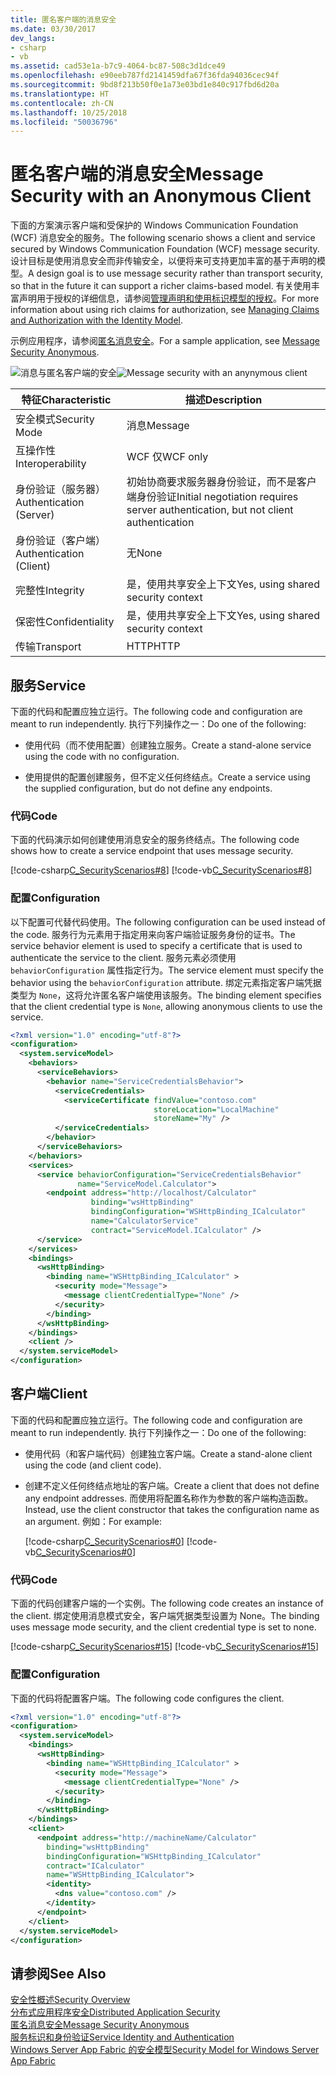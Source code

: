 ```yaml
---
title: 匿名客户端的消息安全
ms.date: 03/30/2017
dev_langs:
- csharp
- vb
ms.assetid: cad53e1a-b7c9-4064-bc87-508c3d1dce49
ms.openlocfilehash: e90eeb787fd2141459dfa67f36fda94036cec94f
ms.sourcegitcommit: 9bd8f213b50f0e1a73e03bd1e840c917fbd6d20a
ms.translationtype: HT
ms.contentlocale: zh-CN
ms.lasthandoff: 10/25/2018
ms.locfileid: "50036796"
---
```

# <a name="message-security-with-an-anonymous-client"></a><span data-ttu-id="6af67-102">匿名客户端的消息安全</span><span class="sxs-lookup"><span data-stu-id="6af67-102">Message Security with an Anonymous Client</span></span>
<span data-ttu-id="6af67-103">下面的方案演示客户端和受保护的 Windows Communication Foundation (WCF) 消息安全的服务。</span><span class="sxs-lookup"><span data-stu-id="6af67-103">The following scenario shows a client and service secured by Windows Communication Foundation (WCF) message security.</span></span> <span data-ttu-id="6af67-104">设计目标是使用消息安全而非传输安全，以便将来可支持更加丰富的基于声明的模型。</span><span class="sxs-lookup"><span data-stu-id="6af67-104">A design goal is to use message security rather than transport security, so that in the future it can support a richer claims-based model.</span></span> <span data-ttu-id="6af67-105">有关使用丰富声明用于授权的详细信息，请参阅[管理声明和使用标识模型的授权](../../../../docs/framework/wcf/feature-details/managing-claims-and-authorization-with-the-identity-model.md)。</span><span class="sxs-lookup"><span data-stu-id="6af67-105">For more information about using rich claims for authorization, see [Managing Claims and Authorization with the Identity Model](../../../../docs/framework/wcf/feature-details/managing-claims-and-authorization-with-the-identity-model.md).</span></span>  
  
 <span data-ttu-id="6af67-106">示例应用程序，请参阅[匿名消息安全](../../../../docs/framework/wcf/samples/message-security-anonymous.md)。</span><span class="sxs-lookup"><span data-stu-id="6af67-106">For a sample application, see [Message Security Anonymous](../../../../docs/framework/wcf/samples/message-security-anonymous.md).</span></span>  
  
 <span data-ttu-id="6af67-107">![消息与匿名客户端的安全](../../../../docs/framework/wcf/feature-details/media/b361a565-831c-4c10-90d7-66d8eeece0a1.gif "b361a565-831c-4c10-90d7-66d8eeece0a1")</span><span class="sxs-lookup"><span data-stu-id="6af67-107">![Message security with an anynymous client](../../../../docs/framework/wcf/feature-details/media/b361a565-831c-4c10-90d7-66d8eeece0a1.gif "b361a565-831c-4c10-90d7-66d8eeece0a1")</span></span>  
  
|<span data-ttu-id="6af67-108">特征</span><span class="sxs-lookup"><span data-stu-id="6af67-108">Characteristic</span></span>|<span data-ttu-id="6af67-109">描述</span><span class="sxs-lookup"><span data-stu-id="6af67-109">Description</span></span>|  
|--------------------|-----------------|  
|<span data-ttu-id="6af67-110">安全模式</span><span class="sxs-lookup"><span data-stu-id="6af67-110">Security Mode</span></span>|<span data-ttu-id="6af67-111">消息</span><span class="sxs-lookup"><span data-stu-id="6af67-111">Message</span></span>|  
|<span data-ttu-id="6af67-112">互操作性</span><span class="sxs-lookup"><span data-stu-id="6af67-112">Interoperability</span></span>|<span data-ttu-id="6af67-113">WCF 仅</span><span class="sxs-lookup"><span data-stu-id="6af67-113">WCF only</span></span>|  
|<span data-ttu-id="6af67-114">身份验证（服务器）</span><span class="sxs-lookup"><span data-stu-id="6af67-114">Authentication (Server)</span></span>|<span data-ttu-id="6af67-115">初始协商要求服务器身份验证，而不是客户端身份验证</span><span class="sxs-lookup"><span data-stu-id="6af67-115">Initial negotiation requires server authentication, but not client authentication</span></span>|  
|<span data-ttu-id="6af67-116">身份验证（客户端）</span><span class="sxs-lookup"><span data-stu-id="6af67-116">Authentication (Client)</span></span>|<span data-ttu-id="6af67-117">无</span><span class="sxs-lookup"><span data-stu-id="6af67-117">None</span></span>|  
|<span data-ttu-id="6af67-118">完整性</span><span class="sxs-lookup"><span data-stu-id="6af67-118">Integrity</span></span>|<span data-ttu-id="6af67-119">是，使用共享安全上下文</span><span class="sxs-lookup"><span data-stu-id="6af67-119">Yes, using shared security context</span></span>|  
|<span data-ttu-id="6af67-120">保密性</span><span class="sxs-lookup"><span data-stu-id="6af67-120">Confidentiality</span></span>|<span data-ttu-id="6af67-121">是，使用共享安全上下文</span><span class="sxs-lookup"><span data-stu-id="6af67-121">Yes, using shared security context</span></span>|  
|<span data-ttu-id="6af67-122">传输</span><span class="sxs-lookup"><span data-stu-id="6af67-122">Transport</span></span>|<span data-ttu-id="6af67-123">HTTP</span><span class="sxs-lookup"><span data-stu-id="6af67-123">HTTP</span></span>|  
  
## <a name="service"></a><span data-ttu-id="6af67-124">服务</span><span class="sxs-lookup"><span data-stu-id="6af67-124">Service</span></span>  
 <span data-ttu-id="6af67-125">下面的代码和配置应独立运行。</span><span class="sxs-lookup"><span data-stu-id="6af67-125">The following code and configuration are meant to run independently.</span></span> <span data-ttu-id="6af67-126">执行下列操作之一：</span><span class="sxs-lookup"><span data-stu-id="6af67-126">Do one of the following:</span></span>  
  
-   <span data-ttu-id="6af67-127">使用代码（而不使用配置）创建独立服务。</span><span class="sxs-lookup"><span data-stu-id="6af67-127">Create a stand-alone service using the code with no configuration.</span></span>  
  
-   <span data-ttu-id="6af67-128">使用提供的配置创建服务，但不定义任何终结点。</span><span class="sxs-lookup"><span data-stu-id="6af67-128">Create a service using the supplied configuration, but do not define any endpoints.</span></span>  
  
### <a name="code"></a><span data-ttu-id="6af67-129">代码</span><span class="sxs-lookup"><span data-stu-id="6af67-129">Code</span></span>  
 <span data-ttu-id="6af67-130">下面的代码演示如何创建使用消息安全的服务终结点。</span><span class="sxs-lookup"><span data-stu-id="6af67-130">The following code shows how to create a service endpoint that uses message security.</span></span>  
  
 [!code-csharp[C_SecurityScenarios#8](../../../../samples/snippets/csharp/VS_Snippets_CFX/c_securityscenarios/cs/source.cs#8)]
 [!code-vb[C_SecurityScenarios#8](../../../../samples/snippets/visualbasic/VS_Snippets_CFX/c_securityscenarios/vb/source.vb#8)]  
  
### <a name="configuration"></a><span data-ttu-id="6af67-131">配置</span><span class="sxs-lookup"><span data-stu-id="6af67-131">Configuration</span></span>  
 <span data-ttu-id="6af67-132">以下配置可代替代码使用。</span><span class="sxs-lookup"><span data-stu-id="6af67-132">The following configuration can be used instead of the code.</span></span> <span data-ttu-id="6af67-133">服务行为元素用于指定用来向客户端验证服务身份的证书。</span><span class="sxs-lookup"><span data-stu-id="6af67-133">The service behavior element is used to specify a certificate that is used to authenticate the service to the client.</span></span> <span data-ttu-id="6af67-134">服务元素必须使用 `behaviorConfiguration` 属性指定行为。</span><span class="sxs-lookup"><span data-stu-id="6af67-134">The service element must specify the behavior using the `behaviorConfiguration` attribute.</span></span> <span data-ttu-id="6af67-135">绑定元素指定客户端凭据类型为 `None`，这将允许匿名客户端使用该服务。</span><span class="sxs-lookup"><span data-stu-id="6af67-135">The binding element specifies that the client credential type is `None`, allowing anonymous clients to use the service.</span></span>  
  
```xml  
<?xml version="1.0" encoding="utf-8"?>  
<configuration>  
  <system.serviceModel>  
    <behaviors>  
      <serviceBehaviors>  
        <behavior name="ServiceCredentialsBehavior">  
          <serviceCredentials>  
            <serviceCertificate findValue="contoso.com"   
                                storeLocation="LocalMachine"  
                                storeName="My" />  
          </serviceCredentials>  
        </behavior>  
      </serviceBehaviors>  
    </behaviors>  
    <services>  
      <service behaviorConfiguration="ServiceCredentialsBehavior"   
               name="ServiceModel.Calculator">  
        <endpoint address="http://localhost/Calculator"   
                  binding="wsHttpBinding"  
                  bindingConfiguration="WSHttpBinding_ICalculator"   
                  name="CalculatorService"  
                  contract="ServiceModel.ICalculator" />  
      </service>  
    </services>  
    <bindings>  
      <wsHttpBinding>  
        <binding name="WSHttpBinding_ICalculator" >  
          <security mode="Message">  
            <message clientCredentialType="None" />  
          </security>  
        </binding>  
      </wsHttpBinding>  
    </bindings>  
    <client />  
  </system.serviceModel>  
</configuration>  
```  
  
## <a name="client"></a><span data-ttu-id="6af67-136">客户端</span><span class="sxs-lookup"><span data-stu-id="6af67-136">Client</span></span>  
 <span data-ttu-id="6af67-137">下面的代码和配置应独立运行。</span><span class="sxs-lookup"><span data-stu-id="6af67-137">The following code and configuration are meant to run independently.</span></span> <span data-ttu-id="6af67-138">执行下列操作之一：</span><span class="sxs-lookup"><span data-stu-id="6af67-138">Do one of the following:</span></span>  
  
-   <span data-ttu-id="6af67-139">使用代码（和客户端代码）创建独立客户端。</span><span class="sxs-lookup"><span data-stu-id="6af67-139">Create a stand-alone client using the code (and client code).</span></span>  
  
-   <span data-ttu-id="6af67-140">创建不定义任何终结点地址的客户端。</span><span class="sxs-lookup"><span data-stu-id="6af67-140">Create a client that does not define any endpoint addresses.</span></span> <span data-ttu-id="6af67-141">而使用将配置名称作为参数的客户端构造函数。</span><span class="sxs-lookup"><span data-stu-id="6af67-141">Instead, use the client constructor that takes the configuration name as an argument.</span></span> <span data-ttu-id="6af67-142">例如：</span><span class="sxs-lookup"><span data-stu-id="6af67-142">For example:</span></span>  
  
     [!code-csharp[C_SecurityScenarios#0](../../../../samples/snippets/csharp/VS_Snippets_CFX/c_securityscenarios/cs/source.cs#0)]
     [!code-vb[C_SecurityScenarios#0](../../../../samples/snippets/visualbasic/VS_Snippets_CFX/c_securityscenarios/vb/source.vb#0)]  
  
### <a name="code"></a><span data-ttu-id="6af67-143">代码</span><span class="sxs-lookup"><span data-stu-id="6af67-143">Code</span></span>  
 <span data-ttu-id="6af67-144">下面的代码创建客户端的一个实例。</span><span class="sxs-lookup"><span data-stu-id="6af67-144">The following code creates an instance of the client.</span></span> <span data-ttu-id="6af67-145">绑定使用消息模式安全，客户端凭据类型设置为 None。</span><span class="sxs-lookup"><span data-stu-id="6af67-145">The binding uses message mode security, and the client credential type is set to none.</span></span>  
  
 [!code-csharp[C_SecurityScenarios#15](../../../../samples/snippets/csharp/VS_Snippets_CFX/c_securityscenarios/cs/source.cs#15)]
 [!code-vb[C_SecurityScenarios#15](../../../../samples/snippets/visualbasic/VS_Snippets_CFX/c_securityscenarios/vb/source.vb#15)]  
  
### <a name="configuration"></a><span data-ttu-id="6af67-146">配置</span><span class="sxs-lookup"><span data-stu-id="6af67-146">Configuration</span></span>  
 <span data-ttu-id="6af67-147">下面的代码将配置客户端。</span><span class="sxs-lookup"><span data-stu-id="6af67-147">The following code configures the client.</span></span>  
  
```xml  
<?xml version="1.0" encoding="utf-8"?>  
<configuration>  
  <system.serviceModel>  
    <bindings>  
      <wsHttpBinding>  
        <binding name="WSHttpBinding_ICalculator" >  
          <security mode="Message">  
            <message clientCredentialType="None" />  
          </security>  
        </binding>  
      </wsHttpBinding>  
    </bindings>  
    <client>  
      <endpoint address="http://machineName/Calculator"  
        binding="wsHttpBinding"  
        bindingConfiguration="WSHttpBinding_ICalculator"   
        contract="ICalculator"  
        name="WSHttpBinding_ICalculator">  
        <identity>  
          <dns value="contoso.com" />  
        </identity>  
      </endpoint>  
    </client>  
  </system.serviceModel>  
</configuration>  
```  
  
## <a name="see-also"></a><span data-ttu-id="6af67-148">请参阅</span><span class="sxs-lookup"><span data-stu-id="6af67-148">See Also</span></span>  
 [<span data-ttu-id="6af67-149">安全性概述</span><span class="sxs-lookup"><span data-stu-id="6af67-149">Security Overview</span></span>](../../../../docs/framework/wcf/feature-details/security-overview.md)  
 [<span data-ttu-id="6af67-150">分布式应用程序安全</span><span class="sxs-lookup"><span data-stu-id="6af67-150">Distributed Application Security</span></span>](../../../../docs/framework/wcf/feature-details/distributed-application-security.md)  
 [<span data-ttu-id="6af67-151">匿名消息安全</span><span class="sxs-lookup"><span data-stu-id="6af67-151">Message Security Anonymous</span></span>](../../../../docs/framework/wcf/samples/message-security-anonymous.md)  
 [<span data-ttu-id="6af67-152">服务标识和身份验证</span><span class="sxs-lookup"><span data-stu-id="6af67-152">Service Identity and Authentication</span></span>](../../../../docs/framework/wcf/feature-details/service-identity-and-authentication.md)  
 [<span data-ttu-id="6af67-153">Windows Server App Fabric 的安全模型</span><span class="sxs-lookup"><span data-stu-id="6af67-153">Security Model for Windows Server App Fabric</span></span>](https://go.microsoft.com/fwlink/?LinkID=201279&clcid=0x409)
